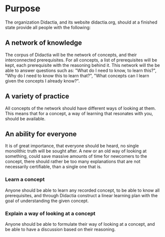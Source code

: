 # Purpose
The organization Didactia, and its website didactia.org, should at a finished state provide all people with the following:
## A network of knowledge
The corpus of Didactia will be the network of concepts, and their interconnected prerequisites. For all concepts, a list of prerequisites will be kept, each prerequisite with the reasoning behind it. This network will the be able to answer questions such as: "What do I need to know, to learn this?", "Why do I need to know this to learn that?", "What concepts can I learn given the concepts I already know?".
## A variety of practice
All concepts of the network should have different ways of looking at them. This means that for a concept, a way of learning that resonates with you, should be available.
## An ability for everyone
It is of great importance, that everyone should be heard, no single monolithic truth will be sought after. A new or an old way of looking at something, could save massive amounts of time for newcomers to the concept, there should rather be too many explanations that are not necessarily certifiable, than a single one that is.
### Learn a concept
Anyone should be able to learn any recorded concept, to be able to know all prerequisites, and through Didactia construct a linear learning plan with the goal of understanding the given concept.
### Explain a way of looking at a concept
Anyone should be able to formulate their way of looking at a concept, and be able to have a discussion based on their reasoning.
